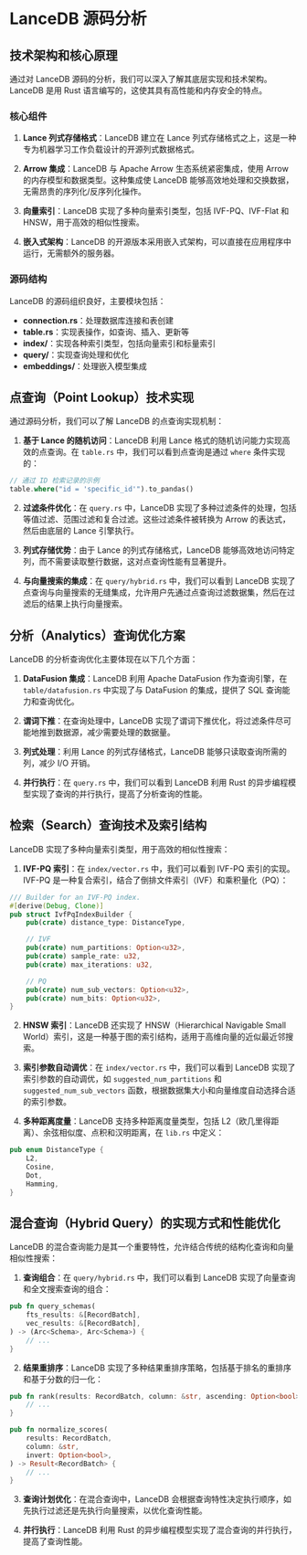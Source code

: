 # LanceDB 源码分析

## 技术架构和核心原理

通过对 LanceDB 源码的分析，我们可以深入了解其底层实现和技术架构。LanceDB 是用 Rust 语言编写的，这使其具有高性能和内存安全的特点。

### 核心组件

1. **Lance 列式存储格式**：LanceDB 建立在 Lance 列式存储格式之上，这是一种专为机器学习工作负载设计的开源列式数据格式。

2. **Arrow 集成**：LanceDB 与 Apache Arrow 生态系统紧密集成，使用 Arrow 的内存模型和数据类型。这种集成使 LanceDB 能够高效地处理和交换数据，无需昂贵的序列化/反序列化操作。

3. **向量索引**：LanceDB 实现了多种向量索引类型，包括 IVF-PQ、IVF-Flat 和 HNSW，用于高效的相似性搜索。

4. **嵌入式架构**：LanceDB 的开源版本采用嵌入式架构，可以直接在应用程序中运行，无需额外的服务器。

### 源码结构

LanceDB 的源码组织良好，主要模块包括：

- **connection.rs**：处理数据库连接和表创建
- **table.rs**：实现表操作，如查询、插入、更新等
- **index/**：实现各种索引类型，包括向量索引和标量索引
- **query/**：实现查询处理和优化
- **embeddings/**：处理嵌入模型集成

## 点查询（Point Lookup）技术实现

通过源码分析，我们可以了解 LanceDB 的点查询实现机制：

1. **基于 Lance 的随机访问**：LanceDB 利用 Lance 格式的随机访问能力实现高效的点查询。在 `table.rs` 中，我们可以看到点查询是通过 `where` 条件实现的：

```rust
// 通过 ID 检索记录的示例
table.where("id = 'specific_id'").to_pandas()
```

2. **过滤条件优化**：在 `query.rs` 中，LanceDB 实现了多种过滤条件的处理，包括等值过滤、范围过滤和复合过滤。这些过滤条件被转换为 Arrow 的表达式，然后由底层的 Lance 引擎执行。

3. **列式存储优势**：由于 Lance 的列式存储格式，LanceDB 能够高效地访问特定列，而不需要读取整行数据，这对点查询性能有显著提升。

4. **与向量搜索的集成**：在 `query/hybrid.rs` 中，我们可以看到 LanceDB 实现了点查询与向量搜索的无缝集成，允许用户先通过点查询过滤数据集，然后在过滤后的结果上执行向量搜索。

## 分析（Analytics）查询优化方案

LanceDB 的分析查询优化主要体现在以下几个方面：

1. **DataFusion 集成**：LanceDB 利用 Apache DataFusion 作为查询引擎，在 `table/datafusion.rs` 中实现了与 DataFusion 的集成，提供了 SQL 查询能力和查询优化。

2. **谓词下推**：在查询处理中，LanceDB 实现了谓词下推优化，将过滤条件尽可能地推到数据源，减少需要处理的数据量。

3. **列式处理**：利用 Lance 的列式存储格式，LanceDB 能够只读取查询所需的列，减少 I/O 开销。

4. **并行执行**：在 `query.rs` 中，我们可以看到 LanceDB 利用 Rust 的异步编程模型实现了查询的并行执行，提高了分析查询的性能。

## 检索（Search）查询技术及索引结构

LanceDB 实现了多种向量索引类型，用于高效的相似性搜索：

1. **IVF-PQ 索引**：在 `index/vector.rs` 中，我们可以看到 IVF-PQ 索引的实现。IVF-PQ 是一种复合索引，结合了倒排文件索引（IVF）和乘积量化（PQ）：

```rust
/// Builder for an IVF-PQ index.
#[derive(Debug, Clone)]
pub struct IvfPqIndexBuilder {
    pub(crate) distance_type: DistanceType,

    // IVF
    pub(crate) num_partitions: Option<u32>,
    pub(crate) sample_rate: u32,
    pub(crate) max_iterations: u32,

    // PQ
    pub(crate) num_sub_vectors: Option<u32>,
    pub(crate) num_bits: Option<u32>,
}
```

2. **HNSW 索引**：LanceDB 还实现了 HNSW（Hierarchical Navigable Small World）索引，这是一种基于图的索引结构，适用于高维向量的近似最近邻搜索。

3. **索引参数自动调优**：在 `index/vector.rs` 中，我们可以看到 LanceDB 实现了索引参数的自动调优，如 `suggested_num_partitions` 和 `suggested_num_sub_vectors` 函数，根据数据集大小和向量维度自动选择合适的索引参数。

4. **多种距离度量**：LanceDB 支持多种距离度量类型，包括 L2（欧几里得距离）、余弦相似度、点积和汉明距离，在 `lib.rs` 中定义：

```rust
pub enum DistanceType {
    L2,
    Cosine,
    Dot,
    Hamming,
}
```

## 混合查询（Hybrid Query）的实现方式和性能优化

LanceDB 的混合查询能力是其一个重要特性，允许结合传统的结构化查询和向量相似性搜索：

1. **查询组合**：在 `query/hybrid.rs` 中，我们可以看到 LanceDB 实现了向量查询和全文搜索查询的组合：

```rust
pub fn query_schemas(
    fts_results: &[RecordBatch],
    vec_results: &[RecordBatch],
) -> (Arc<Schema>, Arc<Schema>) {
    // ...
}
```

2. **结果重排序**：LanceDB 实现了多种结果重排序策略，包括基于排名的重排序和基于分数的归一化：

```rust
pub fn rank(results: RecordBatch, column: &str, ascending: Option<bool>) -> Result<RecordBatch> {
    // ...
}

pub fn normalize_scores(
    results: RecordBatch,
    column: &str,
    invert: Option<bool>,
) -> Result<RecordBatch> {
    // ...
}
```

3. **查询计划优化**：在混合查询中，LanceDB 会根据查询特性决定执行顺序，如先执行过滤还是先执行向量搜索，以优化查询性能。

4. **并行执行**：LanceDB 利用 Rust 的异步编程模型实现了混合查询的并行执行，提高了查询性能。
